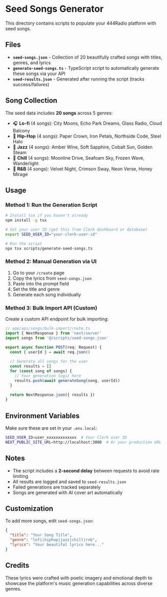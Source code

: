 # Seed Songs Generator

This directory contains scripts to populate your 444Radio platform with seed songs.

## Files

- **`seed-songs.json`** - Collection of 20 beautifully crafted songs with titles, genres, and lyrics
- **`generate-seed-songs.ts`** - TypeScript script to automatically generate these songs via your API
- **`seed-results.json`** - Generated after running the script (tracks success/failures)

## Song Collection

The seed data includes **20 songs** across 5 genres:

- 🎧 **Lo-fi** (4 songs): City Moons, Echo Park Dreams, Glass Radio, Cloud Balcony
- 🎤 **Hip-Hop** (4 songs): Paper Crown, Iron Petals, Northside Code, Steel Halo
- 🎷 **Jazz** (4 songs): Amber Wine, Soft Sapphire, Cobalt Sun, Golden Steam
- 🌊 **Chill** (4 songs): Moonline Drive, Seafoam Sky, Frozen Wave, Wanderlight
- 💖 **R&B** (4 songs): Velvet Night, Crimson Sway, Neon Verse, Honey Mirage

## Usage

### Method 1: Run the Generation Script

```bash
# Install tsx if you haven't already
npm install -g tsx

# Set your user ID (get this from Clerk dashboard or database)
export SEED_USER_ID="your-clerk-user-id"

# Run the script
npx tsx scripts/generate-seed-songs.ts
```

### Method 2: Manual Generation via UI

1. Go to your `/create` page
2. Copy the lyrics from `seed-songs.json`
3. Paste into the prompt field
4. Set the title and genre
5. Generate each song individually

### Method 3: Bulk Import API (Custom)

Create a custom API endpoint for bulk importing:

```typescript
// app/api/songs/bulk-import/route.ts
import { NextResponse } from 'next/server'
import songs from '@/scripts/seed-songs.json'

export async function POST(req: Request) {
  const { userId } = await req.json()
  
  // Generate all songs for the user
  const results = []
  for (const song of songs) {
    // Your generation logic here
    results.push(await generateSong(song, userId))
  }
  
  return NextResponse.json({ results })
}
```

## Environment Variables

Make sure these are set in your `.env.local`:

```bash
SEED_USER_ID=user_xxxxxxxxxxxxx  # Your Clerk user ID
NEXT_PUBLIC_SITE_URL=http://localhost:3000  # Or your production URL
```

## Notes

- The script includes a **2-second delay** between requests to avoid rate limiting
- All results are logged and saved to `seed-results.json`
- Failed generations are tracked separately
- Songs are generated with AI cover art automatically

## Customization

To add more songs, edit `seed-songs.json`:

```json
{
  "title": "Your Song Title",
  "genre": "lofi|hiphop|jazz|chill|rnb",
  "lyrics": "Your beautiful lyrics here..."
}
```

## Credits

These lyrics were crafted with poetic imagery and emotional depth to showcase the platform's music generation capabilities across diverse genres.
